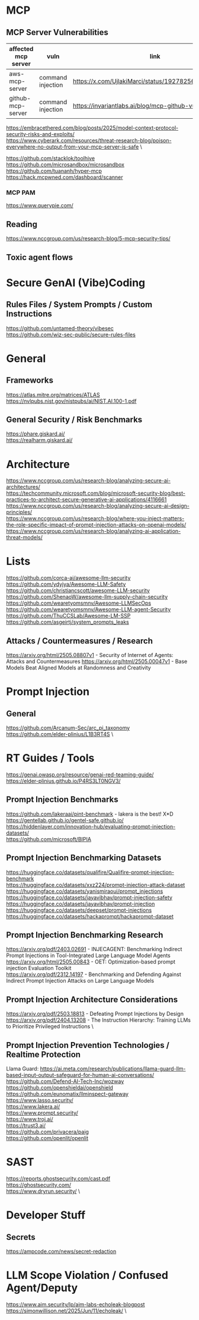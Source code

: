 # MCP
## MCP Server Vulnerabilities
| affected mcp server | vuln | link |
| ------------------- | ---- | ---- |
| aws-mcp-server | command injection | https://x.com/UjlakiMarci/status/1927825607137640950 |
| github-mcp-server | command injection | https://invariantlabs.ai/blog/mcp-github-vulnerability |

https://embracethered.com/blog/posts/2025/model-context-protocol-security-risks-and-exploits/ \
https://www.cyberark.com/resources/threat-research-blog/poison-everywhere-no-output-from-your-mcp-server-is-safe \

https://github.com/stacklok/toolhive \
https://github.com/microsandbox/microsandbox \
https://github.com/tuananh/hyper-mcp \
https://hack.mcpwned.com/dashboard/scanner

### MCP PAM
https://www.querypie.com/ 

## Reading
https://www.nccgroup.com/us/research-blog/5-mcp-security-tips/

## Toxic agent flows

# Secure GenAI (Vibe)Coding
## Rules Files / System Prompts / Custom Instructions
https://github.com/untamed-theory/vibesec \
https://github.com/wiz-sec-public/secure-rules-files

# General
## Frameworks
https://atlas.mitre.org/matrices/ATLAS \
https://nvlpubs.nist.gov/nistpubs/ai/NIST.AI.100-1.pdf 

## General Security / Risk Benchmarks
https://phare.giskard.ai/ \
https://realharm.giskard.ai/

# Architecture
https://www.nccgroup.com/us/research-blog/analyzing-secure-ai-architectures/ \
https://techcommunity.microsoft.com/blog/microsoft-security-blog/best-practices-to-architect-secure-generative-ai-applications/4116661 \
https://www.nccgroup.com/us/research-blog/analyzing-secure-ai-design-principles/ \
https://www.nccgroup.com/us/research-blog/where-you-inject-matters-the-role-specific-impact-of-prompt-injection-attacks-on-openai-models/ \
https://www.nccgroup.com/us/research-blog/analyzing-ai-application-threat-models/

# Lists
https://github.com/corca-ai/awesome-llm-security \
https://github.com/ydyjya/Awesome-LLM-Safety \
https://github.com/christiancscott/awesome-LLM-security \
https://github.com/ShenaoW/awesome-llm-supply-chain-security \
https://github.com/wearetyomsmnv/Awesome-LLMSecOps \
https://github.com/wearetyomsmnv/Awesome-LLM-agent-Security \
https://github.com/ThuCCSLab/Awesome-LM-SSP \
https://github.com/asgeirtj/system_prompts_leaks


## Attacks / Countermeasures / Research
https://arxiv.org/html/2505.08807v1 - Security of Internet of Agents: Attacks and Countermeasures
https://arxiv.org/html/2505.00047v1 - Base Models Beat Aligned Models at Randomness and Creativity

# Prompt Injection
## General
https://github.com/Arcanum-Sec/arc_pi_taxonomy \
https://github.com/elder-plinius/L1B3RT4S \

# RT Guides / Tools
https://genai.owasp.org/resource/genai-red-teaming-guide/ \
https://elder-plinius.github.io/P4RS3LT0NGV3/

## Prompt Injection Benchmarks
https://github.com/lakeraai/pint-benchmark - lakera is the best! X*D \
https://gentellab.github.io/gentel-safe.github.io/ \
https://hiddenlayer.com/innovation-hub/evaluating-prompt-injection-datasets/ \
https://github.com/microsoft/BIPIA 

## Prompt Injection Benchmarking Datasets
https://huggingface.co/datasets/qualifire/Qualifire-prompt-injection-benchmark \
https://huggingface.co/datasets/xxz224/prompt-injection-attack-dataset \
https://huggingface.co/datasets/yanismiraoui/prompt_injections \
https://huggingface.co/datasets/jayavibhav/prompt-injection-safety \
https://huggingface.co/datasets/jayavibhav/prompt-injection \
https://huggingface.co/datasets/deepset/prompt-injections \
https://huggingface.co/datasets/hackaprompt/hackaprompt-dataset 

## Prompt Injection Benchmarking Research
https://arxiv.org/pdf/2403.02691 - INJECAGENT: Benchmarking Indirect Prompt Injections in Tool-Integrated Large Language Model Agents \
https://arxiv.org/html/2505.00843 - OET: Optimization-based prompt injection Evaluation Toolkit \
https://arxiv.org/pdf/2312.14197 - Benchmarking and Defending Against Indirect Prompt Injection Attacks on Large Language Models

## Prompt Injection Architecture Considerations
https://arxiv.org/pdf/2503.18813 - Defeating Prompt Injections by Design \
https://arxiv.org/pdf/2404.13208 - The Instruction Hierarchy: Training LLMs to Prioritize Privileged Instructions \

## Prompt Injection Prevention Technologies / Realtime Protection 
Llama Guard: https://ai.meta.com/research/publications/llama-guard-llm-based-input-output-safeguard-for-human-ai-conversations/ \
https://github.com/Defend-AI-Tech-Inc/wozway \
https://github.com/openshieldai/openshield \
https://github.com/eunomatix/llminspect-gateway \
https://www.lasso.security/ \
https://www.lakera.ai/ \
https://www.prompt.security/ \
https://www.troj.ai/ \
https://trust3.ai/ \
https://github.com/privacera/paig \
https://github.com/openlit/openlit

# SAST
https://reports.ghostsecurity.com/cast.pdf \
https://ghostsecurity.com/ \
https://www.dryrun.security/ \

# Developer Stuff
## Secrets
https://ampcode.com/news/secret-redaction

# LLM Scope Violation / Confused Agent/Deputy
https://www.aim.security/lp/aim-labs-echoleak-blogpost \
https://simonwillison.net/2025/Jun/11/echoleak/ \
